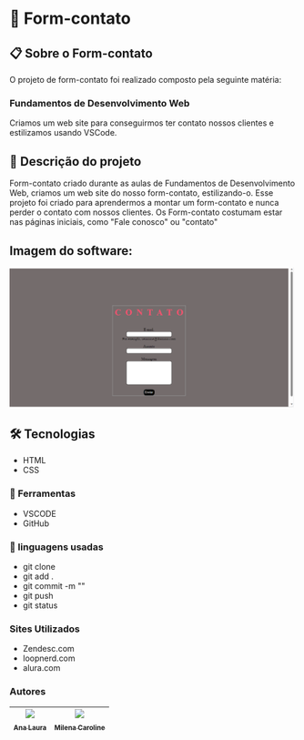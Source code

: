 # 🚀 Form-contato
## 📋 Sobre o Form-contato
O projeto de form-contato foi realizado composto pela seguinte matéria:
### Fundamentos de Desenvolvimento Web
Criamos um web site para conseguirmos ter contato nossos clientes e estilizamos usando VSCode.
## 📄 Descrição do projeto
Form-contato criado durante as aulas de Fundamentos de Desenvolvimento Web, criamos um web site do nosso form-contato, estilizando-o. Esse projeto foi criado para aprendermos a montar um form-contato e nunca perder o contato com nossos clientes. Os Form-contato costumam estar nas páginas iniciais, como "Fale conosco" ou "contato"
## Imagem do software:

<img src= "Captura%20de%20tela%202023-10-03%20090347.png" width = "500">

## 🛠️ Tecnologias  
* HTML
* CSS
### 🔧 Ferramentas
* VSCODE
* GitHub
### 📁 linguagens usadas
* git clone
* git add .
* git commit -m ""
* git push
* git status
### Sites Utilizados
* Zendesc.com
* loopnerd.com
* alura.com
### Autores 
| [<img loading="lazy" src="https://user-images.githubusercontent.com/140809968/272249265-389c8791-1744-4a19-a9a0-fde05e6dd499.jpg" width=95><br><sub>Ana Laura</sub>](https://github.com/anacenali) |  [<img loading="lazy" src="https://user-images.githubusercontent.com/140809968/272256843-785e4ae7-d8a4-42fc-9d83-2bec081593d5.png" width=95><br><sub>Milena Caroline</sub>](https://github.com/MilaKarol) |
| :---: | :---: |
 
